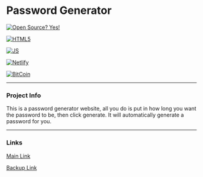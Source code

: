# Password Generator
[![Open Source? Yes!](https://badgen.net/badge/Open%20Source%20%3F/Yes%21/blue?icon=github)](https://opensource.org/)

[![HTML5](https://img.shields.io/badge/HTML5-E34F26?style=for-the-badge&logo=html5&logoColor=white)](https://en.wikipedia.org/wiki/HTML)

[![JS](https://img.shields.io/badge/JavaScript-F7DF1E?style=for-the-badge&logo=javascript&logoColor=black)](https://en.wikipedia.org/wiki/JavaScript)

[![Netlify](https://img.shields.io/badge/Netlify-00C7B7?style=for-the-badge&logo=netlify&logoColor=white)](https://netlify.com)

[![BitCoin](https://img.shields.io/badge/Bitcoin-000000?style=for-the-badge&logo=bitcoin&logoColor=white)](https://pastebin.com/raw/S11CxcbW)

____
### Project Info
This is a password generator website, all you do is put in how long you want the password to be, then click generate. It will automatically generate a password for you.
____
### Links

[Main Link](https://pw-gen.xyz)

[Backup Link](https://pw-genxyz.netlify.app)

